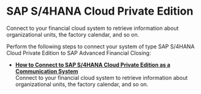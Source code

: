 <!-- loio66be8980a38d4fbd83b48fb56b755f89 -->

# SAP S/4HANA Cloud Private Edition

Connect to your financial cloud system to retrieve information about organizational units, the factory calendar, and so on.

Perform the following steps to connect your system of type SAP S/4HANA Cloud Private Edition to SAP Advanced Financial Closing:

-   **[How to Connect to SAP S/4HANA Cloud Private Edition as a Communication System](how-to-connect-to-sap-s-4hana-cloud-private-edition-as-a-communication-system-526613a.md "Connect to your financial cloud system to retrieve information about organizational units, the factory calendar, and so on.")**  
Connect to your financial cloud system to retrieve information about organizational units, the factory calendar, and so on.


